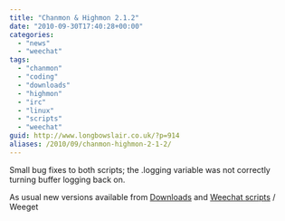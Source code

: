 ```yaml
---
title: "Chanmon & Highmon 2.1.2"
date: "2010-09-30T17:40:28+00:00"
categories: 
  - "news"
  - "weechat"
tags: 
  - "chanmon"
  - "coding"
  - "downloads"
  - "highmon"
  - "irc"
  - "linux"
  - "scripts"
  - "weechat"
guid: http://www.longbowslair.co.uk/?p=914
aliases: /2010/09/chanmon-highmon-2-1-2/
---
```


Small bug fixes to both scripts; the .logging variable was not correctly turning buffer logging back on.

As usual new versions available from [Downloads](/downloads/) and [Weechat scripts](http://www.weechat.org/scripts/) / Weeget
